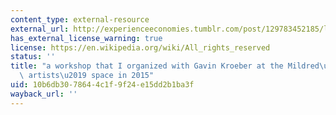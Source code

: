 ```yaml
---
content_type: external-resource
external_url: http://experienceeconomies.tumblr.com/post/129783452185/landscape-experience-introduction
has_external_license_warning: true
license: https://en.wikipedia.org/wiki/All_rights_reserved
status: ''
title: "a workshop that I organized with Gavin Kroeber at the Mildred\u2019s Lane\
  \ artists\u2019 space in 2015"
uid: 10b6db30-7864-4c1f-9f24-e15dd2b1ba3f
wayback_url: ''
---
```

